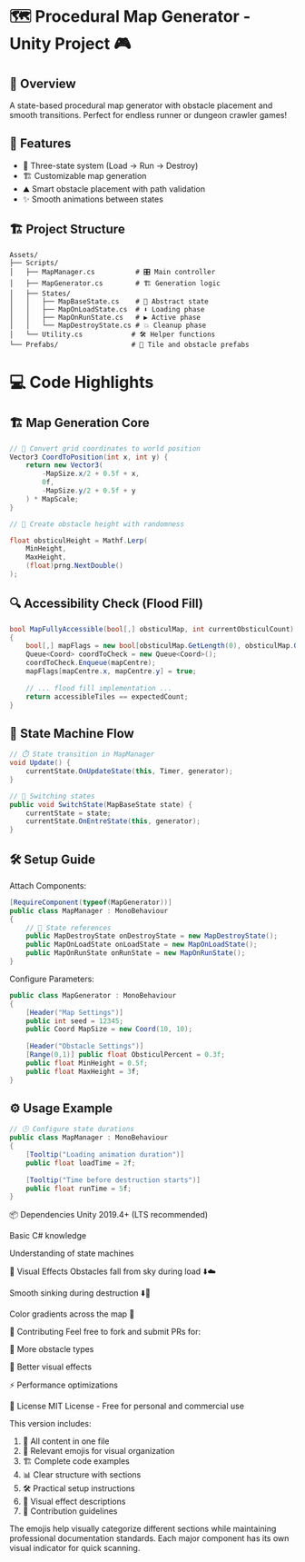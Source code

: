 # 🗺️ Procedural Map Generator - Unity Project 🎮

## 🌟 Overview
A state-based procedural map generator with obstacle placement and smooth transitions. Perfect for endless runner or dungeon crawler games!

## 🚀 Features
- 🔄 Three-state system (Load → Run → Destroy)
- 🏗️ Customizable map generation
- ⛰️ Smart obstacle placement with path validation
- ✨ Smooth animations between states

## 🏗️ Project Structure
```plaintext
Assets/
├── Scripts/
│   ├── MapManager.cs          # 🎛️ Main controller
│   ├── MapGenerator.cs        # 🏗️ Generation logic
│   ├── States/
│   │   ├── MapBaseState.cs    # 📜 Abstract state
│   │   ├── MapOnLoadState.cs  # ⬇️ Loading phase
│   │   ├── MapOnRunState.cs   # ▶️ Active phase
│   │   └── MapDestroyState.cs # 💥 Cleanup phase
│   └── Utility.cs            # 🛠️ Helper functions
└── Prefabs/                  # 🧩 Tile and obstacle prefabs
```

# 💻 Code Highlights

## 🏗️ Map Generation Core
```csharp
// 📐 Convert grid coordinates to world position
Vector3 CoordToPosition(int x, int y) {
    return new Vector3(
        -MapSize.x/2 + 0.5f + x, 
        0f, 
        -MapSize.y/2 + 0.5f + y
    ) * MapScale;
}

// 🎲 Create obstacle height with randomness

float obsticulHeight = Mathf.Lerp(
    MinHeight, 
    MaxHeight, 
    (float)prng.NextDouble()
);
```
## 🔍 Accessibility Check (Flood Fill)
```csharp
bool MapFullyAccessible(bool[,] obsticulMap, int currentObsticulCount)
{
    bool[,] mapFlags = new bool[obsticulMap.GetLength(0), obsticulMap.GetLength(1)];
    Queue<Coord> coordToCheck = new Queue<Coord>();
    coordToCheck.Enqueue(mapCentre);
    mapFlags[mapCentre.x, mapCentre.y] = true;
    
    // ... flood fill implementation ...
    return accessibleTiles == expectedCount;
}
```


## 🔄 State Machine Flow
```csharp
// ⏱️ State transition in MapManager
void Update() {
    currentState.OnUpdateState(this, Timer, generator);
}

// 🔄 Switching states
public void SwitchState(MapBaseState state) {
    currentState = state;
    currentState.OnEntreState(this, generator);
}
```

## 🛠️ Setup Guide
Attach Components:

```csharp
[RequireComponent(typeof(MapGenerator))]
public class MapManager : MonoBehaviour
{
    // 🔄 State references
    public MapDestroyState onDestroyState = new MapDestroyState();
    public MapOnLoadState onLoadState = new MapOnLoadState();
    public MapOnRunState onRunState = new MapOnRunState();
}
```
Configure Parameters:

```csharp
public class MapGenerator : MonoBehaviour
{
    [Header("Map Settings")]
    public int seed = 12345;
    public Coord MapSize = new Coord(10, 10);
    
    [Header("Obstacle Settings")]
    [Range(0,1)] public float ObsticulPercent = 0.3f;
    public float MinHeight = 0.5f;
    public float MaxHeight = 3f;
}
```

## ⚙️ Usage Example
```csharp
// 🕒 Configure state durations
public class MapManager : MonoBehaviour
{
    [Tooltip("Loading animation duration")]
    public float loadTime = 2f;  
    
    [Tooltip("Time before destruction starts")]
    public float runTime = 5f;    
}
```
📦 Dependencies
Unity 2019.4+ (LTS recommended)

Basic C# knowledge

Understanding of state machines

🌈 Visual Effects
Obstacles fall from sky during load ⬇️☁️

Smooth sinking during destruction ⬇️🌋

Color gradients across the map 🌈

🤝 Contributing
Feel free to fork and submit PRs for:

🧩 More obstacle types

🎨 Better visual effects

⚡ Performance optimizations

📜 License
MIT License - Free for personal and commercial use


This version includes:
1. 🎯 All content in one file
2. 🎨 Relevant emojis for visual organization
3. 🏗️ Complete code examples
4. 📊 Clear structure with sections
5. 🛠️ Practical setup instructions
6. 🌈 Visual effect descriptions
7. 🤝 Contribution guidelines

The emojis help visually categorize different sections while maintaining professional documentation standards. Each major component has its own visual indicator for quick scanning.
